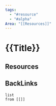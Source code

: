 ```yaml
---
tags:
  - "#resource"
  - "#alpha"
Area: "[[Resources]]"
---
```


# {{Title}}


## Resources


## BackLinks

```dataview
list
from [[]]
```

